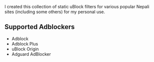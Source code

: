 <div align="left">
I created this collection of static uBlock filters for various popular Nepali sites (including some others) for my personal use.
</div>

## Supported Adblockers

- Adblock
- Adblock Plus
- uBlock Origin
- Adguard AdBlocker
